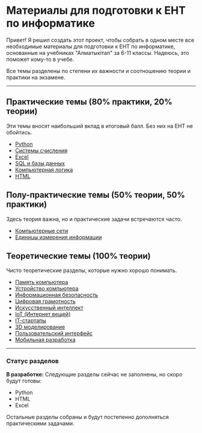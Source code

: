 # Материалы для подготовки к ЕНТ по информатике

Привет! Я решил создать этот проект, чтобы собрать в одном месте все необходимые материалы для подготовки к ЕНТ по информатике, основанные на учебниках "Алматыкітап" за 6-11 классы. Надеюсь, это поможет кому-то в учебе.

Все темы разделены по степени их важности и соотношению теории и практики на экзамене.

---

## Практические темы (80% практики, 20% теории)
Эти темы вносят наибольший вклад в итоговый балл. Без них на ЕНТ не обойтись.

*   [Python](./python.md)
*   [Системы счисления](./системы_счисления.md)
*   [Excel](./excel.md)
*   [SQL и базы данных](./sql_и_базы_данных.md)
*   [Компьютерная логика](./логика.md)
*   [HTML](./html.md)

## Полу-практические темы (50% теории, 50% практики)
Здесь теория важна, но и практические задачи встречаются часто.

*   [Компьютерные сети](./сети.md)
*   [Единицы измерения информации](./измерения.md)

## Теоретические темы (100% теории)
Чисто теоретические разделы, которые нужно хорошо понимать.

*   [Память компьютера](./память.md)
*   [Устройство компьютера](./устройство.md)
*   [Информационная безопасность](./безопасность.md)
*   [Цифровая грамотность](./цифровая_грамотность.md)
*   [Искусственный интеллект](./искусственный_интеллект.md)
*   [IoT (Интернет вещей)](./IoT.md)
*   [IT-стартапы](./IT_startup.md)
*   [3D моделирование](./3D_моделирование.md)
*   [Пользовательский интерфейс](./интерфейс.md)
*   [Мобильная разработка](./мобильная_разработка.md)

---

### Статус разделов

**В разработке:**
Следующие разделы сейчас не заполнены, но скоро будут готовы:
-   Python
-   HTML
-   Excel

Остальные разделы собраны и будут постепенно дополняться практическими задачами.
